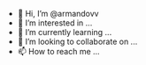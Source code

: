 - 👋 Hi, I’m @armandovv
- 👀 I’m interested in ...
- 🌱 I’m currently learning ...
- 💞️ I’m looking to collaborate on ...
- 📫 How to reach me ...

<!---
armandovv/armandovv is a ✨ special ✨ repository because its `README.md` (this file) appears on your GitHub profile.
You can click the Preview link to take a look at your cha
